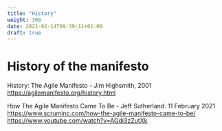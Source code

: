 ```yaml
---
title: "History"
weight: 300
date: 2021-02-14T09:39:11+01:00
draft: true
---
```


# History of the manifesto

History: The Agile Manifesto - Jim Highsmith, 2001  
https://agilemanifesto.org/history.html

How The Agile Manifesto Came To Be - Jeff Sutherland. 11 February 2021  
https://www.scruminc.com/how-the-agile-manifesto-came-to-be/  
https://www.youtube.com/watch?v=AGdi3zZutXk
